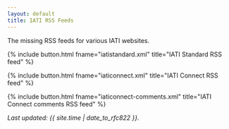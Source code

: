 ```yaml
---
layout: default
title: IATI RSS Feeds
---
```


The missing RSS feeds for various IATI websites.

{% include button.html fname="iatistandard.xml" title="IATI Standard RSS feed" %}

{% include button.html fname="iaticonnect.xml" title="IATI Connect RSS feed" %}

{% include button.html fname="iaticonnect-comments.xml" title="IATI Connect comments RSS feed" %}

_Last updated: <span id="last-updated">{{ site.time | date_to_rfc822 }}</span>._
